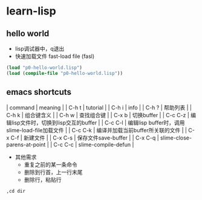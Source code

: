 # learn-lisp

## hello world

* lisp调试器中，q退出
* 快速加载文件 fast-load file (fasl)

```lisp
(load "p0-hello-world.lisp")
(load (compile-file "p0-hello-world.lisp"))
```


## emacs shortcuts

| command | meaning |
| C-h t | tutorial |
| C-h i | info |
| C-h ? | 帮助列表 |
| C-h k | 组合键含义 |
| C-h w | 查找组合键 |
| C-x b | 切换buffer |
| C-c C-z | 编辑lisp文件时，切换到lisp交互的buffer |
| C-c C-l | 编辑lisp buffer时，调用slime-load-file加载文件 |
| C-c C-k | 编译并加载当前buffer所关联的文件 |
| C-x C-f | 新建文件 |
| C-x C-s | 保存文件save-buffer |
| C-x C-q | slime-close-parens-at-point |
| C-c C-c | slime-compile-defun |

* 其他需求
  * 重复之前的某一条命令
  * 删除到行首，上一行末尾
  * 删除行，粘贴行



```
,cd dir
```